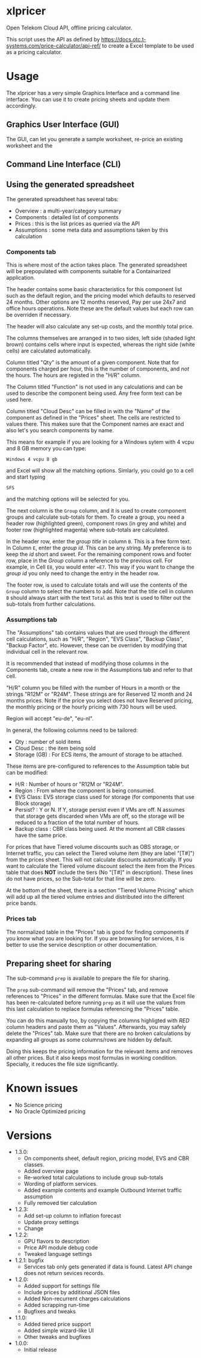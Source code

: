# xlpricer

Open Telekom Cloud API, offline pricing calculator.

This script uses the API as defined by
https://docs.otc.t-systems.com/price-calculator/api-ref/
to create a Excel template to be used as a pricing calculator.

# Usage

The xlpricer has a very simple Graphics Interface and a
command line interface.  You can use it to create 
pricing sheets and update them accordingly.

## Graphics User Interface (GUI)

The GUI, can let you generate a sample worksheet, re-price an
existing worksheet and the 

## Command Line Interface (CLI)

## Using the generated spreadsheet

The generated spreadsheet has several tabs:

- Overview : a multi-year/category summary
- Components : detailed list of components
- Prices : this is the list prices as queried via the API
- Assumptions : some meta data and assumptions taken by this calculation

### Components tab

This is where most of the action takes place.  The generated
spreadsheet will be prepopulated with components suitable for a
Containarized application.

The header contains some basic characteristics for this component
list such as the default region, and the pricing model which defaults
to reserved 24 months.  Other options are 12 months reserved, Pay per
use 24x7 and office hours operations.  Note these are the default
values but each row can be overriden if necessary.

The header will also calculate any set-up costs, and the monthly
total price.

The columns themselves are arranged in to two sides, left side
(shaded light brown) contains cells where input is expected, whereas
the right side (white cells) are calculated automatically.

Column titled "Qty" is the amount of a given component.  Note that
for components charged per hour, this is the number of components,
and *not* the hours.  The hours are registed in the "H/R" column.

The Column titled "Function" is not used in any calculations
and can be used to describe the component being used.  Any
free form text can be used here.

Column titled "Cloud Desc" can be filled in with the "Name" of the
component as defined in the "Prices" sheet.  The cells are restricted
to values there.  This makes sure that the Component names are exact
and also let's you search components by name.

This means for example if you are looking for a Windows sytem with
4 vcpu and 8 GB memory you can type:

`Windows 4 vcpu 8 gb`

and Excel will show all the matching options.  Simlarly, you could
go to a cell and start typing

`SFS`

and the matching options will be selected for you.

The next column is the `Group` column, and it is used to create
component groups and calculate sub-totals for them.  To create
a group, you need a header row (highlighted green), component rows
(in grey and white) and footer row (highlighted magenta) where
sub-totals are calculated.

In the header row, enter the _group title_ in column `B`.  This
is a free form text.  In Column `E`, enter the _group id_.  This
can be any string.  My preference is to keep the _id_ short and
sweet.  For the remaining component rows and footer row, place in
the _Group_ column a reference to the previous cell.  For example,
in Cell `E8`, you would enter `=E7`.  This way if you want
to change the _group id_ you only need to change the entry in the
header row.

The footer row, is used to calculate totals and will use the contents
of the `Group` column to select the numbers to add.  Note that the
title cell in column `B` should always start with the text `Total`
as this text is used to filter out the sub-totals from further
calculations.






### Assumptions tab

The "Assumptions" tab contains values that are used through the
different cell calculations, such as "H/R", "Region", "EVS Class",
"Backup Class", "Backup Factor", etc.  However, these can be overriden
by modifying that individual cell in the relevant row.

It is recommended that instead of modifying those columns in the
Components tab, create a new row in the Assumptions tab and refer
to that cell.

"H/R" column you be filled with the number of Hours in a month or
the strings "R12M" or "R24M".  These strings are for Reserved 12
month and 24 months prices.  Note if the price you select does
not have Reserved pricing, the monthly pricing or the hourly pricing
with 730 hours will be used.

Region will accept "eu-de", "eu-nl".

In general, the following columns need to be tailored:

- Qty : number of sold items
- Cloud Desc : the item being sold
- Storage (GB) : For ECS items, the amount of storage to be attached.

These items are pre-configured to references to the Assumption table
but can be modified:

- H/R : Number of hours or "R12M or "R24M".
- Region : From where the component is being consumed.
- EVS Class: EVS storage class used for storage (for components
  that use Block storage)
- Persist? : Y or N.  If Y, storage persist even if VMs are off.
  N assumes that storage gets discarded when VMs are off, so the
  storage will be reduced to a fraction of the total number of hours.
- Backup class : CBR class being used.  At the moment all CBR classes
  have the same price.


For prices that have Tiered volume discounts such as OBS storage, or
Internet traffic, you can select the Tiered volume item (they are
label "[T#]") from the prices sheet.  This will not calculate
discounts automatically.  If you want to calculate the Tiered volume
discount select the item from the Prices table that does **NOT**
include the tiers (No "[T#]" in description).  These lines do
not have prices, so the Sub-total for that line will be zero.

At the bottom of the sheet, there is a section "Tiered Volume Pricing"
which will add up all the tiered volume entries and distributed into
the different price bands.

### Prices tab

The normalized table in the "Prices" tab is good for finding
components if you know what you are looking for.  If you are
browsing for services, it is better to use the service description
or other documentation.

## Preparing sheet for sharing

The sub-command `prep` is available to prepare the file for sharing.

The `prep` sub-command will remove the "Prices" tab, and remove
references to "Prices" in the different formulas.  Make sure that
the Excel file has been re-calculated before running `prep` as it
will use the values from this last calculation to replace formulas
referencing the "Prices" table.

You can do this manually too, by copying the columns highligted
with *RED* column headers and paste them as "Values".  Afterwards, you
may safely delete the "Prices" tab.  Make sure that there are no
broken calculations by expanding all groups as some columns/rows are
hidden by default.

Doing this keeps the pricing information for the relevant items
and removes all other prices.  But it also keeps most formulas
in working condition.  Specially, it reduces the file size
significantly.

# Known issues

- No Science pricing
- No Oracle Optimized pricing

# Versions

- 1.3.0:
  - On components sheet, default region, pricing model, EVS and CBR classes. 
  - Added overview page
  - Re-worked total calculations to include group sub-totals
  - Wording of platform services.
  - Added example contents and example Outbound Internet traffic
    assumption
  - Fully removed tier calculation
- 1.2.3:
  - Add set-up column to inflation forecast
  - Update proxy settings
  - Change
- 1.2.2: 
  - GPU flavors to description
  - Price API module debug code
  - Tweaked language settings
- 1.2.1: bugfix
  - Services tab only gets generated if data is found.  Latest API
    change does not return sevices records.
- 1.2.0:
  - Added support for settings file
  - Include prices by additional JSON files
  - Added Non-recurrent charges calculations
  - Added scrapping run-time
  - Bugfixes and tweaks
- 1.1.0:
  - Added tiered price support
  - Added simple wizard-like UI
  - Other tweaks and bugfixes
- 1.0.0:
  - Initial release


